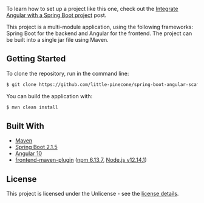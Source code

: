 To learn how to set up a project like this one, check out the [Integrate Angular with a Spring Boot project](http://keepgrowing.in/java/springboot/integrate-angular-with-a-spring-boot-project/) post.

This project is a multi-module application, using the following frameworks: Spring Boot for the backend and Angular for the frontend. The project can be built into a single jar file using Maven.

## Getting Started

To clone the repository, run in the command line:
```bash
$ git clone https://github.com/little-pinecone/spring-boot-angular-scaffolding.git
```

You can build the application with:
```bash
$ mvn clean install
```

## Built With

* [Maven](https://maven.apache.org/)
* [Spring Boot 2.1.5](https://start.spring.io/)
* [Angular 10](https://angular.io/)
* [frontend-maven-plugin](https://github.com/eirslett/frontend-maven-plugin) ([npm 6.13.7](https://github.com/npm/cli), [Node.js v12.14.1](https://nodejs.org/dist/latest-v12.x/docs/api/))

## License

This project is licensed under the Unlicense - see the [license details](https://choosealicense.com/licenses/unlicense/).
